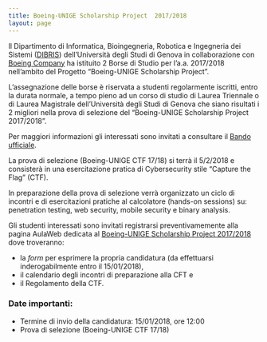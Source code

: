 ```yaml
---
title: Boeing-UNIGE Scholarship Project  2017/2018
layout: page
---
```


Il Dipartimento di Informatica, Bioingegneria, Robotica e Ingegneria dei Sistemi ([DIBRIS](http://www.dibris.unige.it)) dell’Università degli Studi di Genova in collaborazione con [Boeing Company](http://www.boeing.com/) ha istituito 2 Borse di Studio per l’a.a. 2017/2018 nell’ambito del Progetto “Boeing-UNIGE Scholarship Project”. 

L’assegnazione delle borse è riservata a studenti regolarmente iscritti, entro la durata normale, a tempo pieno ad un corso di studio di Laurea Triennale o di Laurea Magistrale dell’Università degli Studi di Genova che siano risultati i 2 migliori nella prova di selezione del “Boeing-UNIGE Scholarship Project 2017/2018”.

Per maggiori informazioni gli interessati sono invitati a consultare il [Bando ufficiale](bando-boeing-ctf.pdf).

La prova di selezione (Boeing-UNIGE CTF 17/18) si terrà il 5/2/2018 e consisterà in una esercitazione pratica di Cybersecurity stile “Capture the Flag” (CTF).

In preparazione della prova di selezione verrà organizzato un ciclo di incontri e di esercitazioni pratiche al calcolatore (hands-on sessions) su: penetration testing, web security, mobile security e binary analysis.

Gli studenti interessati sono invitati registrarsi preventivamemente alla pagina AulaWeb dedicata al [Boeing-UNIGE Scholarship Project 2017/2018](https://dibris.aulaweb.unige.it/mod/reservation/view.php?id=33092) dove troveranno:

* la *form* per esprimere la propria candidatura (da effettuarsi inderogabilmente entro il 15/01/2018),
* il calendario degli incontri di preparazione alla CFT e
* il Regolamento della CTF.

### Date importanti:

* Termine di invio della candidatura: 15/01/2018, ore 12:00
* Prova di selezione (Boeing-UNIGE CTF 17/18)
